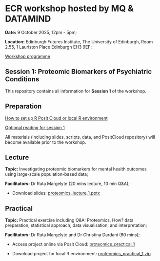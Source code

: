 # ECR workshop hosted by MQ & DATAMIND 

**Date:** 9 October 2025, 12pm - 5pm;

**Location:** Edinburgh Futures Institute, The University of Edinburgh, Room 2.55, 1 Lauriston Place Edinburgh EH3 9EF;

[Workshop programme](https://www.mentalhealthplatform.ac.uk/event/ecr-workshop-2025)

## Session 1: Proteomic Biomarkers of Psychiatric Conditions

This repository contains all information for **Session 1** of the workshop.

## Preparation

[How to set up R Posit Cloud or local R environment](prep_session1_PositCloud_R.docx)
  
[Optional reading for session 1](prep_session1_reading.docx)

All materials (including slides, scripts, data, and PositCloud repository) will become available prior to the workshop.


## Lecture

**Topic:** Investigating proteomic biomarkers for mental health outcomes using large-scale population-based data; 

**Facilitators:** Dr Ruta Margelyte (20 mins lecture, 10 min Q&A);

- Download slides: [proteomics_lecture_1.pptx]()

## Practical

**Topic:** Practical exercise including Q&A: Proteomics, How? data preparation, statistical approach, data visualisation, and interpretation; 

**Facilitators:** Dr Ruta Margelyte and Dr Christina Dardani (60 mins);

- Access project online via Posit Cloud: [proteomics_practical_1](https://posit.cloud/content/10981075)

- Download project for local R environment: [proteomics_practical_1.zip](proteomics_practical_1.zip)
